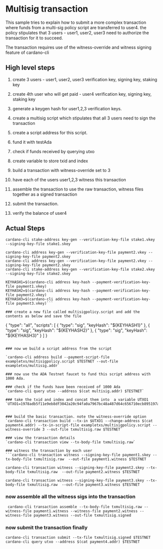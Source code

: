 # Multisig transaction
This sample tries to explain how to submit a more complex transaction where funds from a multi-sig policy script are transferred to user4. the policy stipulates that 3 users - user1, user2, user3 need to authorize the transaction for it to succeed.

The transaction requires use of the witness-override and witness signing feature of cardano-cli

## High level steps

1. create 3 users - user1, user2, user3 verification key, signing key, staking key
2. create 4th user who will get paid - user4 verification key, signing key, staking key

3. generate a keygen hash for user1,2,3 verification keys.
4. create a multisig script which stipulates that all 3 users need to sign the transaction
5. create a script address for this script.
6. fund it with testAda
7. check if funds received by querying utxo
8. create variable to store txid and index
9. build a transaction with witness-override set to 3
10. have each of the users user1,2,3 witness this transaction
11. assemble the transaction to use the raw transaction, witness files together as a signed transaction
12. submit the transaction.
13. verify the balance of user4

## Actual Steps


```cardano-cli address key-gen --verification-key-file payment1.vkey --signing-key-file payment1.skey
cardano-cli stake-address key-gen --verification-key-file stake1.vkey --signing-key-file stake1.skey

cardano-cli address key-gen --verification-key-file payment2.vkey --signing-key-file payment2.skey
cardano-cli address key-gen --verification-key-file payment2.vkey --signing-key-file payment2.skey
cardano-cli stake-address key-gen --verification-key-file stake2.vkey --signing-key-file stake2.skey

KEYHASH1=$(cardano-cli address key-hash --payment-verification-key-file payment1.vkey)
KEYHASH2=$(cardano-cli address key-hash --payment-verification-key-file payment2.vkey)
KEYHASH3=$(cardano-cli address key-hash --payment-verification-key-file payment3.vkey)```

### create a new file called multisigpolicy.script and add the contents as below and save the file
```
{
  "type": "all",
  "scripts":
  [
    {
      "type": "sig",
      "keyHash": "${KEYHASH1}"
    },
    {
      "type": "sig",
      "keyHash": "${KEYHASH2}"
    },
    {
      "type": "sig",
      "keyHash": "${KEYHASH3}"
    }
  ]
}
```

### now we build a script address from the script

`cardano-cli address build --payment-script-file exampletxs/multisigpolicy.script $TESTNET --out-file exampletxs/multisig.addr`

### now use the ADA Testnet faucet to fund this script address with 1000 Ada.

### check if the funds have been received of 1000 Ada
`cardano-cli query utxo --address $(cat multisig.addr) $TESTNET`

### take the txid and index and concat them into  a variable UTXO1
`UTXO1=1978adb5f11e9eb8df3042a20c94fa0a7967bc48a487d64c656710ecb895197a#0`


### build the basic transaction. note the witness-override option
`cardano-cli transaction build --tx-in $UTXO1 --change-address $(cat payment4.addr) --tx-in-script-file exampletxs/multisigpolicy.script --witness-override 3 --out-file txmultisig.raw $TESTNET`

### view the transaction details
`cardano-cli transaction view --tx-body-file txmultisig.raw`

### witness the transaction by each user
```cardano-cli transaction witness --signing-key-file payment1.skey --tx-body-file txmultisig.raw  --out-file payment1.witness $TESTNET

cardano-cli transaction witness --signing-key-file payment2.skey --tx-body-file txmultisig.raw  --out-file payment2.witness $TESTNET

cardano-cli transaction witness --signing-key-file payment3.skey --tx-body-file txmultisig.raw  --out-file payment3.witness $TESTNET
```

### now assemble all the witness sigs into the transaction
` cardano-cli transaction assemble --tx-body-file txmultisig.raw --witness-file payment1.witness --witness-file payment2.witness --witness-file payment3.witness --out-file txmultisig.signed`

### now submit the transaction finally
```
cardano-cli transaction submit --tx-file txmultisig.signed $TESTNET
cardano-cli query utxo --address $(cat payment4.addr) $TESTNET
```
